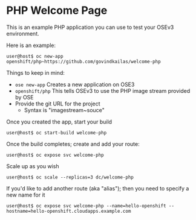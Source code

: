 # PHP Welcome Page

This is an example PHP application you can use to test your OSEv3 environment.

Here is an example:
```
user@host$ oc new-app openshift/php~https://github.com/govindkailas/welcome-php
```

Things to keep in mind:
* `ose new-app` Creates a new application on OSE3
* `openshift/php` This tells OSEv3 to use the PHP image stream provided by OSE
* Provide the git URL for the project
  * Syntax is "imagestream~souce"

Once you created the app, start your build

```
user@host$ oc start-build welcome-php
```

Once the build completes; create and add your route:
```
user@host$ oc expose svc welcome-php
```

Scale up as you wish
```
user@host$ oc scale --replicas=3 dc/welcome-php
```

If you'd like to add another route (aka "alias"); then you need to specify a new name for it

```
user@host$ oc expose svc welcome-php --name=hello-openshift --hostname=hello-openshift.cloudapps.example.com
```

